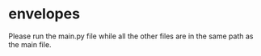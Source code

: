 # envelopes

Please run the main.py file while all the other files are in the same path as the main file.
